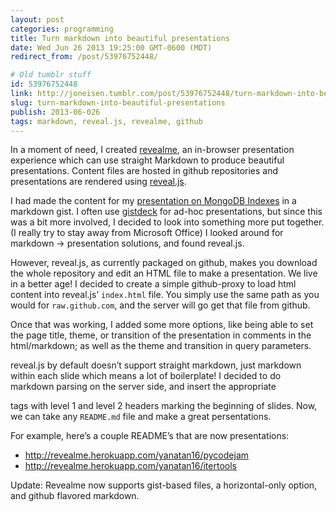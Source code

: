 ```yaml
---
layout: post
categories: programming
title: Turn markdown into beautiful presentations
date: Wed Jun 26 2013 19:25:00 GMT-0600 (MDT)
redirect_from: /post/53976752448/

# Old tumblr stuff
id: 53976752448
link: http://joneisen.tumblr.com/post/53976752448/turn-markdown-into-beautiful-presentations
slug: turn-markdown-into-beautiful-presentations
publish: 2013-06-026
tags: markdown, reveal.js, revealme, github
---
```



In a moment of need, I created [revealme](http://revealme.herokuapp.com), an in-browser presentation experience which can use straight Markdown to produce beautiful presentations. Content files are hosted in github repositories and presentations are rendered using [reveal.js](http://lab.hakim.se/reveal-js/).

I had made the content for my [presentation on MongoDB Indexes](http://revealme.herokuapp.com/yanatan16/mongodb-indexing-presentation) in a markdown gist. I often use [gistdeck](https://github.com/nzoschke/gistdeck) for ad-hoc presentations, but since this was a bit more involved, I decided to look into something more put together. (I really try to stay away from Microsoft Office) I looked around for markdown -\> presentation solutions, and found reveal.js.

However, reveal.js, as currently packaged on github, makes you download the whole repository and edit an HTML file to make a presentation. We live in a better age! I decided to create a simple github-proxy to load html content into reveal.js’ `index.html` file. You simply use the same path as you would for `raw.github.com`, and the server will go get that file from github.

Once that was working, I added some more options, like being able to set the page title, theme, or transition of the presentation in comments in the html/markdown; as well as the theme and transition in query parameters.

reveal.js by default doesn’t support straight markdown, just markdown within each slide which means a lot of boilerplate! I decided to do markdown parsing on the server side, and insert the appropriate

tags with level 1 and level 2 headers marking the beginning of slides. Now, we can take any `README.md` file and make a great persentations.

For example, here’s a couple README’s that are now presentations:

-   <http://revealme.herokuapp.com/yanatan16/pycodejam>
-   <http://revealme.herokuapp.com/yanatan16/itertools>

Update: Revealme now supports gist-based files, a horizontal-only option, and github flavored markdown.
